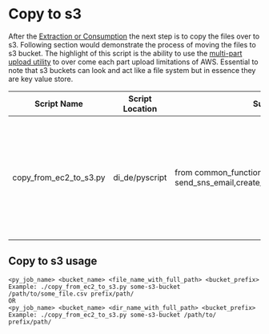 # Copy to s3
After the [Extraction or Consumption](../master/Extraction_README.md) the next step is to copy the files over to s3. 
Following section would demonstrate the process of moving the files to s3 bucket. 
The highlight of this script is the ability to use the [multi-part upload utility](https://aws.amazon.com/blogs/aws/amazon-s3-multipart-upload/) to over come each part upload limitations of AWS. 
Essential to note that s3 buckets can look and act like a file system but in essence they are key value store.

| Script Name | Script Location | Sub Module | Purpose |
| ------------|-----------------|------------|---------|
| copy_from_ec2_to_s3.py | di_de/pyscript | from common_function import send_sns_email,create_dir_tree,change_dir_tree_perm | Copy any file or directory from ec2 file system to the specified bucket location in s3 |

## Copy to s3 usage
```
<py_job_name> <bucket_name> <file_name_with_full_path> <bucket_prefix>
Example: ./copy_from_ec2_to_s3.py some-s3-bucket /path/to/some_file.csv prefix/path/
OR
<py_job_name> <bucket_name> <dir_name_with_full_path> <bucket_prefix>
Example: ./copy_from_ec2_to_s3.py some-s3-bucket /path/to/ prefix/path/
```
